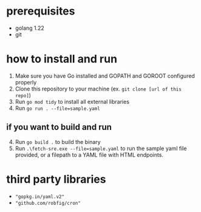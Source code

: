 # prerequisites
* golang 1.22
* git

# how to install and run
1. Make sure you have Go installed and GOPATH and GOROOT configured properly
2. Clone this repository to your machine (ex. `git clone [url of this repo]`)
3. Run `go mod tidy` to install all external libraries
4. Run `go run . --file=sample.yaml`

## if you want to build and run
4. Run `go build .` to build the binary
5. Run `.\fetch-sre.exe --file=sample.yaml` to run the sample yaml file provided, or a filepath to a YAML file with HTML endpoints.

# third party libraries
* `"gopkg.in/yaml.v2"`
* `"github.com/robfig/cron"`